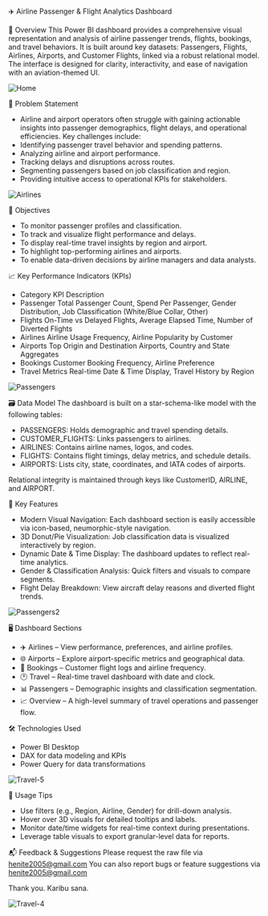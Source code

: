 ✈️ Airline Passenger & Flight Analytics Dashboard

📌 Overview
This Power BI dashboard provides a comprehensive visual representation and analysis of airline passenger trends, flights, bookings, and travel behaviors. It is built around key datasets: Passengers, Flights, Airlines, Airports, and Customer Flights, linked via a robust relational model. The interface is designed for clarity, interactivity, and ease of navigation with an aviation-themed UI. 

![Home](https://github.com/user-attachments/assets/7d8f5bcc-9871-45a8-9f10-69fd47f85da3)

🧩 Problem Statement
- Airline and airport operators often struggle with gaining actionable insights into passenger demographics, flight delays, and operational efficiencies. Key challenges include:
- Identifying passenger travel behavior and spending patterns.
- Analyzing airline and airport performance.
- Tracking delays and disruptions across routes.
- Segmenting passengers based on job classification and region.
- Providing intuitive access to operational KPIs for stakeholders.

![Airlines](https://github.com/user-attachments/assets/2c02ffab-d0a1-4c60-ae96-abef69046dce)

🎯 Objectives
- To monitor passenger profiles and classification.
- To track and visualize flight performance and delays.
- To display real-time travel insights by region and airport.
- To highlight top-performing airlines and airports.
- To enable data-driven decisions by airline managers and data analysts.

📈 Key Performance Indicators (KPIs)
- Category	KPI Description
- Passenger	Total Passenger Count, Spend Per Passenger, Gender Distribution, Job Classification (White/Blue Collar, Other)
- Flights	On-Time vs Delayed Flights, Average Elapsed Time, Number of Diverted Flights
- Airlines	Airline Usage Frequency, Airline Popularity by Customer
- Airports	Top Origin and Destination Airports, Country and State Aggregates
- Bookings	Customer Booking Frequency, Airline Preference
- Travel Metrics	Real-time Date & Time Display, Travel History by Region

![Passengers](https://github.com/user-attachments/assets/f5711ff8-df4d-45ed-8bd2-8c9ce0d957c4)

🗃️ Data Model
The dashboard is built on a star-schema-like model with the following tables:
- PASSENGERS: Holds demographic and travel spending details.
- CUSTOMER_FLIGHTS: Links passengers to airlines.
- AIRLINES: Contains airline names, logos, and codes.
- FLIGHTS: Contains flight timings, delay metrics, and schedule details.
- AIRPORTS: Lists city, state, coordinates, and IATA codes of airports.

Relational integrity is maintained through keys like CustomerID, AIRLINE, and AIRPORT.

🧠 Key Features
- Modern Visual Navigation: Each dashboard section is easily accessible via icon-based, neumorphic-style navigation.
- 3D Donut/Pie Visualization: Job classification data is visualized interactively by region.
- Dynamic Date & Time Display: The dashboard updates to reflect real-time analytics.
- Gender & Classification Analysis: Quick filters and visuals to compare segments.
- Flight Delay Breakdown: View aircraft delay reasons and diverted flight trends.

![Passengers2](https://github.com/user-attachments/assets/9c283d83-8f9a-4c95-8bf3-4660349ed2e6)

🖥️ Dashboard Sections
- ✈️ Airlines – View performance, preferences, and airline profiles.
- 🌐 Airports – Explore airport-specific metrics and geographical data.
- 📖 Bookings – Customer flight logs and airline frequency.
- 🕐 Travel – Real-time travel dashboard with date and clock.
- 📊 Passengers – Demographic insights and classification segmentation.
- 📈 Overview – A high-level summary of travel operations and passenger flow.

🛠️ Technologies Used
- Power BI Desktop
- DAX for data modeling and KPIs
- Power Query for data transformations

![Travel-5](https://github.com/user-attachments/assets/3e750c9d-0b4d-4f36-a1c5-3976b7695721)

🧩 Usage Tips
- Use filters (e.g., Region, Airline, Gender) for drill-down analysis.
- Hover over 3D visuals for detailed tooltips and labels.
- Monitor date/time widgets for real-time context during presentations.
- Leverage table visuals to export granular-level data for reports.

📬 Feedback & Suggestions
Please request the raw file via henite2005@gmail.com 
You can also report bugs or feature suggestions via henite2005@gmail.com 

Thank you. Karibu sana. 

![Travel-4](https://github.com/user-attachments/assets/0360a470-e94c-4200-8ee3-587c075e476d)


